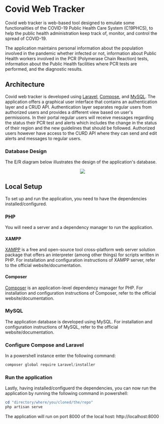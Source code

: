 # Covid Web Tracker

Covid web tracker is web-based tool designed to emulate some functionalities of the COVID-19 Public Health Care System (C19PHCS), to help the public health administration keep track of, monitor, and control the spread of COVID-19.

The application maintains personal information about the population involved in the pandemic whether infected or not, information about Public Health workers involved in the PCR (Polymerase Chain Reaction) tests, information about the Public Health facilities where PCR tests are performed, and the diagnostic results.

## Architecture

Covid web tracker is developed using [Laravel](https://laravel.com/), [Compose](https://getcomposer.org/), and [MySQL](https://www.mysql.com/). The application offers a graphical user interface that contains an authentication layer and a CRUD API. Authentication layer separates regular users from authorized users and provides a different view based on user's permissions. In their portal regular users will receive messages regarding the status their PCR test and alerts which includes the change in the status of their region and the new guidelines that should be followed. Authorized users however have access to the CURD API where they can send and edit alerts and messages to regular users.

### Database Design

The E/R diagram below illustrates the design of the application's database.

<p alt="ER diagram-image" align="center"><a href="https://github.com/rmanaem/covid-web-tracker/blob/master/img/diagram.png"><img src="https://github.com/rmanaem/covid-web-tracker/blob/master/img/diagram.png?raw=true"/></a></p>

## Local Setup

To set up and run the application, you need to have the dependencies installed/configured.

### PHP

You will need a server and a dependency manager to run the application.

#### XAMPP

[XAMPP](https://www.apachefriends.org/) is a free and open-source tool cross-platform web server solution package that offers an interpreter (among other things) for scripts written in PHP. For installation and configuration instructions of XAMPP server, refer to the official website/documentation.

#### Composer

[Composer](https://getcomposer.org/) is an application-level dependency manager for PHP. For installation and configuration instructions of Composer, refer to the official website/documentation.

### MySQL

The application database is developed using MySQL. For installation and configuration instructions of MySQL, refer to the official website/documentation.

### Configure Compose and Laravel

In a powershell instance enter the following command:

```powershell
composer global require Laravel/installer
```

### Run the application

Lastly, having installed/configuerd the dependencies, you can now run the application by running the following command in powershell:

```powershell
cd "directory/where/you/cloned/the/repo"
php artisan serve
```

The application will run on port 8000 of the local host: http://localhost:8000
